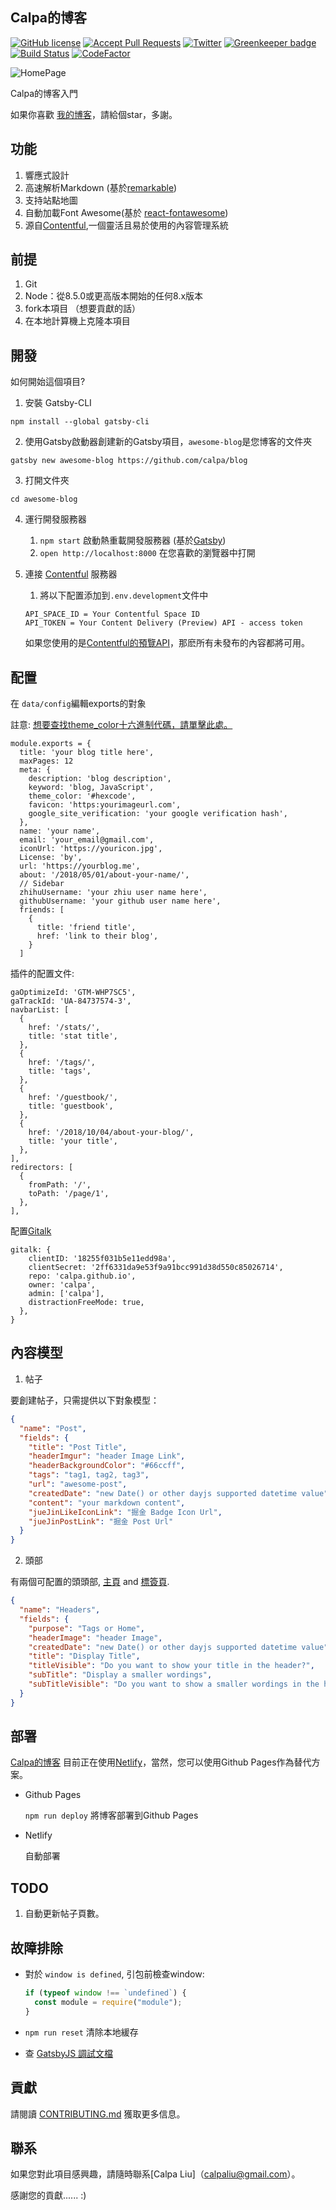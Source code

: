 ## Calpa的博客

[![GitHub license](https://img.shields.io/github/license/calpa/blog.svg)](https://github.com/calpa/blog/blob/master/LICENSE)
[![Accept Pull Requests](https://img.shields.io/badge/PRs-welcome-brightgreen.svg)](https://github.com/calpa/blog/pulls)
[![Twitter](https://img.shields.io/twitter/url/https/github.com/calpa/blog.svg?style=social)](https://twitter.com/intent/tweet?text=Wow:&url=https%3A%2F%2Fgithub.com%2Fcalpa%2Fblog)
[![Greenkeeper badge](https://badges.greenkeeper.io/calpa/blog.svg)](https://greenkeeper.io/)
[![Build Status](https://travis-ci.org/travis-ci/travis-web.svg?branch=master)](https://github.com/calpa/blog/blob/master/.travis.yml)
[![CodeFactor](https://www.codefactor.io/repository/github/calpa/blog/badge)](https://www.codefactor.io/repository/github/calpa/blog)

![HomePage](https://i.imgur.com/6Xd4yVQ.png)

Calpa的博客入門

如果你喜歡 [我的博客](https://calpa.me)，請給個star，多謝。

## 功能

1. 響應式設計
2. 高速解析Markdown (基於[remarkable](https://github.com/jonschlinkert/remarkable))
3. 支持站點地圖
4. 自動加載Font Awesome(基於 [react-fontawesome](https://github.com/FortAwesome/react-fontawesome))
5. 源自[Contentful][1],一個靈活且易於使用的內容管理系統

## 前提

1. Git
2. Node：從8.5.0或更高版本開始的任何8.x版本
3. fork本項目 （想要貢獻的話）
4. 在本地計算機上克隆本項目

## 開發

如何開始這個項目?

1. 安裝 Gatsby-CLI

```
npm install --global gatsby-cli
```

2. 使用Gatsby啟動器創建新的Gatsby項目，`awesome-blog`是您博客的文件夾

```
gatsby new awesome-blog https://github.com/calpa/blog
```

3. 打開文件夾

```
cd awesome-blog
```

4. 運行開發服務器

   1. `npm start` 啟動熱重載開發服務器 (基於[Gatsby](https://www.gatsbyjs.org/))
   2. `open http://localhost:8000` 在您喜歡的瀏覽器中打開

5. 連接 [Contentful][1] 服務器

   1. 將以下配置添加到`.env.development`文件中

   ```
   API_SPACE_ID = Your Contentful Space ID
   API_TOKEN = Your Content Delivery (Preview) API - access token
   ```

   如果您使用的是[Contentful的預覽API](https://www.contentful.com/developers/docs/references/content-preview-api/)，那麽所有未發布的內容都將可用。

## 配置

在 `data/config`編輯exports的對象

註意: [想要查找theme_color十六進制代碼，請單擊此處。](https://www.colorhexa.com/)

```
module.exports = {
  title: 'your blog title here',
  maxPages: 12
  meta: {
    description: 'blog description',
    keyword: 'blog, JavaScript',
    theme_color: '#hexcode',
    favicon: 'https:yourimageurl.com',
    google_site_verification: 'your google verification hash',
  },
  name: 'your name',
  email: 'your_email@gmail.com',
  iconUrl: 'https://youricon.jpg',
  License: 'by',
  url: 'https://yourblog.me',
  about: '/2018/05/01/about-your-name/',
  // Sidebar
  zhihuUsername: 'your zhiu user name here',
  githubUsername: 'your github user name here',
  friends: [
    {
      title: 'friend title',
      href: 'link to their blog',
    }
  ]
```

插件的配置文件:

```
gaOptimizeId: 'GTM-WHP7SC5',
gaTrackId: 'UA-84737574-3',
navbarList: [
  {
    href: '/stats/',
    title: 'stat title',
  },
  {
    href: '/tags/',
    title: 'tags',
  },
  {
    href: '/guestbook/',
    title: 'guestbook',
  },
  {
    href: '/2018/10/04/about-your-blog/',
    title: 'your title',
  },
],
redirectors: [
  {
    fromPath: '/',
    toPath: '/page/1',
  },
],
```

配置[Gitalk](https://gitalk.github.io/)

```
gitalk: {
    clientID: '18255f031b5e11edd98a',
    clientSecret: '2ff6331da9e53f9a91bcc991d38d550c85026714',
    repo: 'calpa.github.io',
    owner: 'calpa',
    admin: ['calpa'],
    distractionFreeMode: true,
  },
}
```

## 內容模型

1. 帖子

要創建帖子，只需提供以下對象模型：

```json
{
  "name": "Post",
  "fields": {
    "title": "Post Title",
    "headerImgur": "header Image Link",
    "headerBackgroundColor": "#66ccff",
    "tags": "tag1, tag2, tag3",
    "url": "awesome-post",
    "createdDate": "new Date() or other dayjs supported datetime value",
    "content": "your markdown content",
    "jueJinLikeIconLink": "掘金 Badge Icon Url",
    "jueJinPostLink": "掘金 Post Url"
  }
}
```

2. 頭部

有兩個可配置的頭頭部, [主頁](https://calpa.me) and [標簽頁](https://calpa.me/tags/).

```json
{
  "name": "Headers",
  "fields": {
    "purpose": "Tags or Home",
    "headerImage": "header Image",
    "createdDate": "new Date() or other dayjs supported datetime value",
    "title": "Display Title",
    "titleVisible": "Do you want to show your title in the header?",
    "subTitle": "Display a smaller wordings",
    "subTitleVisible": "Do you want to show a smaller wordings in the header?"
  }
}
```

## 部署

[Calpa的博客](https://calpa.me) 目前正在使用[Netlify](https://www.netlify.com/)，當然，您可以使用Github Pages作為替代方案。

- Github Pages

  `npm run deploy` 將博客部署到Github Pages

- Netlify

  自動部署

## TODO

1. 自動更新帖子頁數。

## 故障排除

- 對於 `window is defined`, 引包前檢查window:

  ```JavaScript
  if (typeof window !== `undefined`) {
    const module = require("module");
  }
  ```

- `npm run reset` 清除本地緩存
- 查 [GatsbyJS 調試文檔](https://www.gatsbyjs.org/docs/debugging-html-builds/)

## 貢獻

請閱讀 [CONTRIBUTING.md](.github/CONTRIBUTING.md) 獲取更多信息。

## 聯系

如果您對此項目感興趣，請隨時聯系[Calpa Liu]（calpaliu@gmail.com）。

感謝您的貢獻...... :)

[1]: https://www.contentful.com/        "Contentful" 
